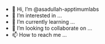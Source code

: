 - 👋 Hi, I’m @asadullah-apptimumlabs
- 👀 I’m interested in ...
- 🌱 I’m currently learning ...
- 💞️ I’m looking to collaborate on ...
- 📫 How to reach me ...

<!---
asadullah-apptimumlabs/asadullah-apptimumlabs is a ✨ special ✨ repository because its `README.md` (this file) appears on your GitHub profile.
You can click the Preview link to take a look at your changes.
--->
